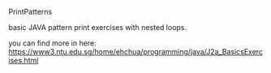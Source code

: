 PrintPatterns

basic JAVA pattern print exercises with nested loops.

you can find more in here:
https://www3.ntu.edu.sg/home/ehchua/programming/java/J2a_BasicsExercises.html
